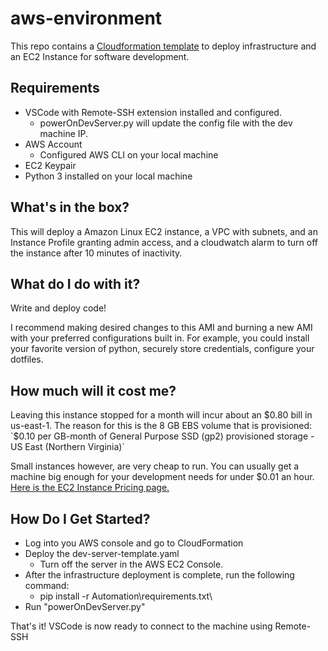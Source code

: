 # aws-environment

This repo contains a [Cloudformation template](./dev-server-template.yaml) to deploy infrastructure and an EC2 Instance for software development.

## Requirements

- VSCode with Remote-SSH extension installed and configured.
  - powerOnDevServer.py will update the config file with the dev machine IP.
- AWS Account
  - Configured AWS CLI on your local machine
- EC2 Keypair
- Python 3 installed on your local machine

## What's in the box?

This will deploy a Amazon Linux EC2 instance, a VPC with subnets, and an Instance Profile granting admin access, and a cloudwatch alarm to turn off the instance after 10 minutes of inactivity.

## What do I do with it?

Write and deploy code!

I recommend making desired changes to this AMI and burning a new AMI with your preferred configurations built in. For example, you could install your favorite version of python, securely store credentials, configure your dotfiles.

## How much will it cost me?

Leaving this instance stopped for a month will incur about an $0.80 bill in us-east-1. The reason for this is the 8 GB EBS volume that is provisioned: `$0.10 per GB-month of General Purpose SSD (gp2) provisioned storage - US East (Northern Virginia)`

Small instances however, are very cheap to run. You can usually get a machine big enough for your development needs for under $0.01 an hour. [Here is the EC2 Instance Pricing page.](https://aws.amazon.com/ec2/pricing/on-demand/)

## How Do I Get Started?

- Log into you AWS console and go to CloudFormation
- Deploy the dev-server-template.yaml
  - Turn off the server in the AWS EC2 Console.
- After the infrastructure deployment is complete, run the following command:
  - pip install -r Automation\requirements.txt\
- Run "powerOnDevServer.py"

That's it! VSCode is now ready to connect to the machine using Remote-SSH
